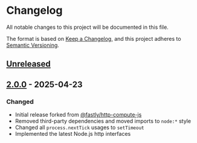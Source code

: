 # Changelog

All notable changes to this project will be documented in this file.

The format is based on [Keep a Changelog](https://keepachangelog.com/en/1.0.0/),
and this project adheres to [Semantic Versioning](https://semver.org/spec/v2.0.0.html).

## [Unreleased]

## [2.0.0] - 2025-04-23

### Changed

- Initial release forked from [@fastly/http-compute-js](https://github.com/fastly/http-compute-js)
- Removed third-party dependencies and moved imports to `node:*` style
- Changed all `process.nextTick` usages to `setTimeout`
- Implemented the latest Node.js http interfaces

[unreleased]: https://github.com/mhart/fetch-to-node/compare/v2.0.0...HEAD
[2.0.0]: https://github.com/mhart/fetch-to-node/releases/tag/v2.0.0

